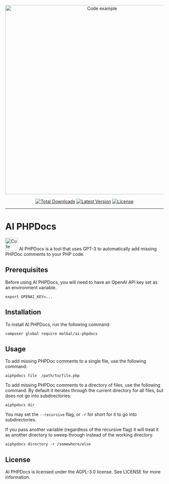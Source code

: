 <p align="center">
    <img src="https://raw.githubusercontent.com/molbal/ai-phpdoc/main/art/code-example.png" width="600" alt="Code example">
    <p align="center">
        <a href="https://packagist.org/packages/molbal/ai-phpdoc"><img alt="Total Downloads" src="https://img.shields.io/packagist/dt/molbal/ai-phpdoc"></a>
        <a href="https://packagist.org/packages/molbal/ai-phpdoc"><img alt="Latest Version" src="https://img.shields.io/packagist/v/molbal/ai-phpdoc"></a>
        <a href="https://packagist.org/packages/molbal/ai-phpdoc"><img alt="License" src="https://img.shields.io/github/license/molbal/ai-phpdoc"></a>
    </p>
</p>

------

# AI PHPDocs

<img src="https://raw.githubusercontent.com/molbal/ai-phpdoc/main/art/icon.png" width="40" alt="Cute icon. You like it!">
AI PHPDocs is a tool that uses GPT-3 to automatically add missing PHPDoc comments to your PHP code.

## Prerequisites

Before using AI PHPDocs, you will need to have an OpenAI API key set as an environment variable. 

```shell
export OPENAI_KEY=...
```

## Installation

To install AI PHPDocs, run the following command:


```shell
composer global require molbal/ai-phpdocs
```

## Usage

To add missing PHPDoc comments to a single file, use the following command:

```shell
aiphpdocs file  /path/to/file.php
```

To add missing PHPDoc comments to a directory of files, use the following command. By default it iterates through the current directory for all files, but does not go into subdirectories:

```shell
aiphpdocs dir
```


You may set the `--recursive` flag, or `-r` for short for it to go into subdirectories.

If you pass another variable (regardless of the recursive flag) it will treat it as another directory to sweep through instead of the working directory.

```shell
aiphpdocs directory -r /somewhere/else
```

## License

AI PHPDocs is licensed under the AGPL-3.0 license. See LICENSE for more information.
